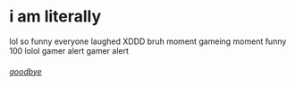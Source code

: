 # i am literally
lol so funny everyone laughed XDDD bruh moment gameing moment funny 100 lolol gamer alert gamer alert

###### [goodbye](https://geomty.github.io)
